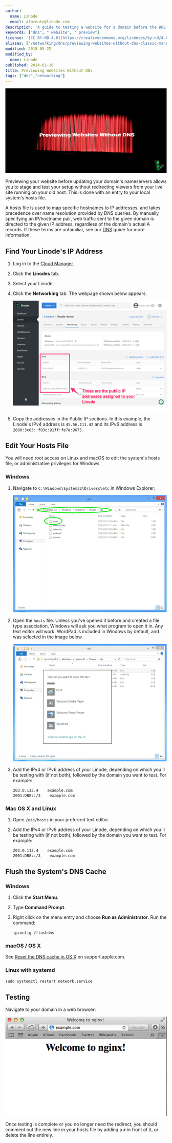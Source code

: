 ```yaml
---
author:
  name: Linode
  email: afornuto@linode.com
description: 'A guide to testing a website for a domain before the DNS records are adjusted.'
keywords: ["dns", " website", " preview"]
license: '[CC BY-ND 4.0](https://creativecommons.org/licenses/by-nd/4.0)'
aliases: ['/networking/dns/previewing-websites-without-dns-classic-manager/','/dns-guides/preview-websites/']
modified: 2018-05-22
modified_by:
  name: Linode
published: 2014-01-16
title: Previewing Websites Without DNS
tags: ["dns","networking"]
---
```


![Previewing Websites without DNS](Previewing_Websites_Without_DNS_smg.jpg)

Previewing your website before updating your domain's nameservers allows you to stage and test your setup without redirecting viewers from your live site running on your old host. This is done with an entry to your local system's hosts file.

A hosts file is used to map specific hostnames to IP addresses, and takes precedence over name resolution provided by DNS queries. By manually specifying an IP/hostname pair, web traffic sent to the given domain is directed to the given IP address, regardless of the domain's actual A records. If these terms are unfamiliar, see our [DNS](/docs/networking/dns/dns-records-an-introduction/) guide for more information.

## Find Your Linode's IP Address

1.  Log in to the [Cloud Manager](https://cloud.linode.com).
2.  Click the **Linodes** tab.
3.  Select your Linode.
4.  Click the **Networking** tab. The webpage shown below appears.

    [![Networking Tab.](networking_ips.png)](networking_ips.png)

5.  Copy the addresses in the Public IP sections. In this example, the Linode's IPv4 address is `45.56.111.42` and its IPv6 address is `2600:3c03::f03c:91ff:fe7e:9675`.

## Edit Your Hosts File

You will need root access on Linux and macOS to edit the system's hosts file, or administrative privileges for Windows.

### Windows

1.  Navigate to `C:\Windows\System32\Drivers\etc` in Windows Explorer.

    [![The path to the hosts file in Windows.](1530-windows_hosts_small.png)](1529-windows_hosts.png)

2.  Open the `hosts` file. Unless you've opened it before and created a file type association, Windows will ask you what program to open it in. Any text editor will work. WordPad is included in Windows by default, and was selected in the image below.

    [![Windows asks what program to open the file in.](1532-windows_hosts_wordpad_small.png)](1531-windows_hosts_wordpad.png)

3.  Add the IPv4 or IPv6 address of your Linode, depending on which you'll be testing with (if not both), followed by the domain you want to test. For example:

        203.0.113.4    example.com
        2001:DB8::/3    example.com

### Mac OS X and Linux

1.  Open `/etc/hosts` in your preferred text editor.

2.  Add the IPv4 or IPv6 address of your Linode, depending on which you'll be testing with (if not both), followed by the domain you want to test. For example:

        203.0.113.4    example.com
        2001:DB8::/3    example.com


## Flush the System's DNS Cache

### Windows

1.  Click the **Start Menu**.
2.  Type **Command Prompt**.
4.  Right click on the menu entry and choose **Run as Administrator**. Run the command:

        ipconfig /flushdns

### macOS / OS X

See [Reset the DNS cache in OS X](https://support.apple.com/en-us/HT202516) on support.apple.com.

### Linux with systemd

    sudo systemctl restart network.service


## Testing

Navigate to your domain in a web browser:

![Our specified domain directed to our Linode.](1533-hosts_test.png)

Once testing is complete or you no longer need the redirect, you should comment out the new line in your hosts file by adding a `#` in front of it, or delete the line entirely.
